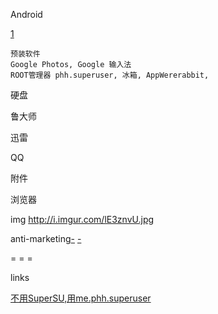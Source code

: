 
Android

[1](https://www.v2ex.com/t/364530#rikka.appops)

```
预装软件
Google Photos, Google 输入法
ROOT管理器 phh.superuser, 冰箱, AppWererabbit,
```

硬盘

鲁大师

迅雷

QQ

附件

浏览器

img
http://i.imgur.com/lE3znvU.jpg

anti-marketing[-](https://www.v2ex.com/t/303607#啊啊啊我又走错地方了)
[-](https://github.com/7900ms/000nottheater_deserted_systemlibrary/blob/master/supplementary/slang-MARKETING.md#知道狗狗本身就有不同的品种(breed))

= = =

links

[不用SuperSU,用me.phh.superuser](https://play.google.com/store/apps/details?id=me.phh.superuser)

[]()
